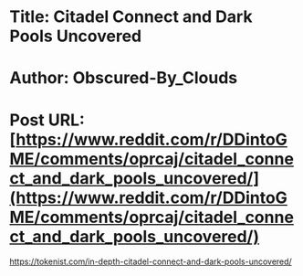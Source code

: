 # Title: Citadel Connect and Dark Pools Uncovered
# Author: Obscured-By_Clouds
# Post URL: [https://www.reddit.com/r/DDintoGME/comments/oprcaj/citadel_connect_and_dark_pools_uncovered/](https://www.reddit.com/r/DDintoGME/comments/oprcaj/citadel_connect_and_dark_pools_uncovered/)


https://tokenist.com/in-depth-citadel-connect-and-dark-pools-uncovered/